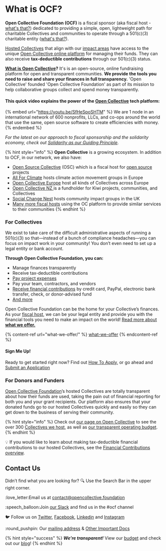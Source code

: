# What is OCF?

**Open Collective Foundation (OCF)** is a fiscal sponsor (aka fiscal host - [what's that?](what-we-offer/fiscal-hosting.md)) dedicated to providing a simple, open, lightweight path for charitable Collectives and communities to operate through a 501(c)(3) charitable entity ([what's that?](what-we-offer/fiscal-hosting.md#what-does-501-c-3-mean)).

[Hosted Collectives](https://opencollective.com/foundation#category-CONTRIBUTIONS) that align with our [impact areas](about/mission-and-values.md#our-missions-impact-areas) have access to the unique [Open Collective online platform](https://www.opencollective.com) for managing their funds. They can also receive **tax-deductible contributions** through our 501(c)(3) status.

[**What is Open Collective**](https://docs.opencollective.com/help/about/introduction)**?** It's is an open-source, online fundraising platform for open and transparent communities. **We provide the tools you need to raise and share your finances in full transparency.** 'Open Collective' founded 'Open Collective Foundation' as part of its mission to help collaborative groups collect and spend money transparently.

#### This quick video explains the power of the [Open Collective](https://www.opencollective.com) tech platform:

{% embed url="https://youtu.be/SfHeSpoSHTM" %}
We are 1 node in an international network of 600 nonprofits, LLCs, and co-ops around the world that use the same, open source software to create efficiencies with money.
{% endembed %}

_For the latest on our approach to fiscal sponsorship and the solidarity economy, check out_ [_Solidarity as our Guiding Principle_](https://blog.opencollective.com/solidarity-as-our-guiding-principle/)_._

{% hint style="info" %}
**Open Collective** is a growing ecosystem. In addition to OCF, in our network, we also have:

* [Open Source Collective](https://www.oscollective.org) (OSC) which is a fiscal host for [open source](https://opensource.com/resources/what-open-source) projects
* [All For Climate](https://allforclimate.earth) hosts climate action movement groups in Europe
* [Open Collective Europe](https://opencollective.com/europe) host all kinds of Collectives across Europe
* [Open Collective NZ ](https://opencollective.com/ocnz)is a fundholder for Kiwi projects, communities, and Collectives
* [Social Change Nest](https://opencollective.com/the-social-change-nest) hosts community impact groups in the UK
* [Many more fiscal hosts](https://opencollective.com/hosts) using the OC platform to provide similar services to their communities
{% endhint %}

### **For Collectives**

We exist to take care of the difficult administrative aspects of running a 501(c)(3) so that—instead of a bunch of compliance headaches—you can focus on impact work in your community! You don’t even need to set up a legal entity or bank account.

**Through Open Collective Foundation, you can:**

* Manage finances transparently
* Receive tax-deductible contributions
* [Pay project expenses](how-it-works/payouts/)
* Pay your team, contractors, and vendors
* [Receive financial contributions](how-it-works/financial-contributions/) by credit card, PayPal, electronic bank transfer, check, or donor-advised fund
* [And more](what-we-offer/)

Open Collective Foundation can be the home for your Collective’s finances. As your [fiscal host](what-we-offer/fiscal-hosting.md), we can be your legal entity and provide you with the financial tools you need to make an impact on the world! [Read more about **what we offer.**](what-we-offer/)

{% content-ref url="what-we-offer/" %}
[what-we-offer](what-we-offer/)
{% endcontent-ref %}

#### **Sign Me Up!**

Ready to get started right now? Find out [How To Apply](getting-started/how-to-apply/), or go ahead and [Submit an Application](https://www.opencollective.com/foundation/apply)

### **For Donors and Funders**

[Open Collective Foundation](https://opencollective.com/foundation)’s hosted Collectives are totally transparent about how their funds are used, taking the pain out of financial reporting for both you and your grant recipients. Our platform also ensures that your donated funds go to our hosted Collectives quickly and easily so they can get down to the business of serving their community.

{% hint style="info" %}
Check out [our page on Open Collective](https://opencollective.com/foundation) to see the over 300 [Collectives we host](https://opencollective.com/foundation#category-CONTRIBUTIONS), as well as [our transparent operating budget](https://opencollective.com/foundation#category-BUDGET).
{% endhint %}

💡 If you would like to learn about making tax-deductible financial contributions to our hosted Collectives, see the [Financial Contributions overview](how-it-works/financial-contributions/).

## Contact Us

Didn’t find what you are looking for? :mag: Use the Search Bar in the upper right corner.

:love\_letter:Email us at [contact@opencollective.foundation](mailto:contact@opencollective.foundation)

:speech\_balloon:Join [our Slack](https://join.slack.com/t/opencollective/shared\_invite/zt-f43qko76-sD8G\~e\_vQCm4TtpIsM4i\~A) and find us in the #ocf channel

:bird: Follow us on [Twitter](https://twitter.com/o\_c\_foundation), [Facebook](https://www.facebook.com/ocfshares), [Linkedin](https://www.linkedin.com/company/opencollective-foundation) and [Instagram](https://www.instagram.com/opencollectivefoundation/)

:round\_pushpin: Our [mailing address](https://docs.opencollective.foundation/about/official-information-and-documents#address) & [Other Important Docs](https://docs.opencollective.foundation/about/official-information-and-documents)

{% hint style="success" %}
_**We’re transparent!**_ View our [budget](https://opencollective.com/foundation/#category-BUDGET) and check out our [blog](https://blog.opencollective.com)!
{% endhint %}
